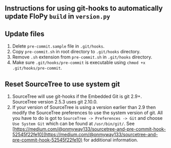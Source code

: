 Instructions for using git-hooks to automatically update FloPy `build` in `version.py`
-----------------------------------------------

## Update files

1. Delete `pre-commit.sample` file in `.git/hooks`.
2. Copy `pre-commit.sh` in root directory to `.git/hooks` directory.
3. Remove `.sh` extension from `pre-commit.sh` in `.git/hooks` directory.
4. Make sure `.git/hooks/pre-commit` is executable using `chmod +x .git/hooks/pre-commit`.

## Reset SourceTree to use system git

1.  SourceTree will use git-hooks if the Embedded Git is git 2.9+. SourceTree version 2.5.3 uses git 2.10.0.
2. If your version of SourceTree is using a version earlier than 2.9 then modify the SourceTree preferences to use the system version of git. All you have to do is got to `SourceTree -> Preferences -> Git` and choose `Use System Git` which can be found at `/usr/bin/git/`. See [https://medium.com/@onmyway133/sourcetree-and-pre-commit-hook-52545f22fe10](https://medium.com/@onmyway133/sourcetree-and-pre-commit-hook-52545f22fe10) for additional information. 

